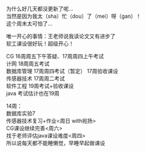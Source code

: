 为什么好几天都没更新了呢...  
当然是因为我太（sha）忙（dou）了（mei）呀（gan）！    
这个周末太可怕了...  

唯一开心的事情：王老师说我读论文又有进步了  
软工课设很好玩！超级开心！  

CG 16周周五下午答疑、17周周四上午考试  
计网 18周周五考试  
数据库管理 17周周四考试（暂定） 17周验收课设  
传感器技术 17周周二考试  
软件工程  19周考试+验收课设  
java 考试估计也在19周  

14周：  
数据库实验7  
传感器技术复习+作业<周日 with宛扬>  
CG课设继续完善<周六>  
找于老师评估java课设难度<周四>   
所以说每天都不能睡懒觉，早睡早起做课设   

